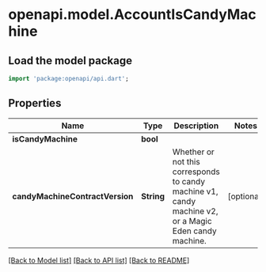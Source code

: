 # openapi.model.AccountIsCandyMachine

## Load the model package
```dart
import 'package:openapi/api.dart';
```

## Properties
Name | Type | Description | Notes
------------ | ------------- | ------------- | -------------
**isCandyMachine** | **bool** |  | 
**candyMachineContractVersion** | **String** | Whether or not this corresponds to candy machine v1, candy machine v2, or a Magic Eden candy machine. | [optional] 

[[Back to Model list]](../README.md#documentation-for-models) [[Back to API list]](../README.md#documentation-for-api-endpoints) [[Back to README]](../README.md)


